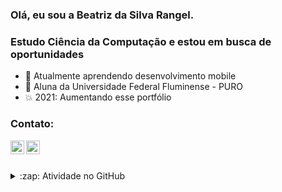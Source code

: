 ### Olá, eu sou a Beatriz da Silva Rangel.


### Estudo Ciência da Computação e estou em busca de oportunidades

- 🌱 Atualmente aprendendo desenvolvimento mobile
- 🎒 Aluna da Universidade Federal Fluminense - PURO
- 💥 2021: Aumentando esse portfólio


### Contato:

[<img align="left" alt="Beatriz Rangel | LinkedIn" width="22px" src="https://www.flaticon.com/svg/vstatic/svg/174/174857.svg?token=exp=1619194989~hmac=c87c06260f7086ffe6fe79ee79f903b5" />](https://www.linkedin.com/in/rangelbeatriz/)
[<img align="left" alt="Beatriz Rangel | LinkedIn" width="22px" src="https://www.flaticon.com/svg/vstatic/svg/732/732200.svg?token=exp=1619194831~hmac=711d6a8d5f9b700fd73ddeb9dd12fa36"/>](rangelbeatriz@id.uff.br)

<br><br>


<details>
  <summary>:zap: Atividade no GitHub</summary>

  <img align="left" alt="Beatriz's github stats" src="https://github-readme-stats.vercel.app/api?username=RangelBeatriz&show_icons=true&theme=vue" />

</details>
